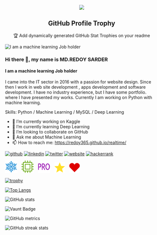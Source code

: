 <p align="center">
  <img width="140" src="https://user-images.githubusercontent.com/6661165/91657958-61b4fd00-eb00-11ea-9def-dc7ef5367e34.png" />
  <h2 align="center">GitHub Profile Trophy</h2>
  <p align="center">🏆 Add dynamically generated GitHub Stat Trophies on your readme</p>
</p>

![I am a machine learning Job holder](https://media.licdn.com/dms/image/D5616AQG4IMaAXlwNdQ/profile-displaybackgroundimage-shrink_350_1400/0/1694415562400?e=1707350400&v=beta&t=EIlNFppxskQjabzFi5eLSrDGPaV03DwavmGRGJ2laIE)

### Hi there 👋, my name is MD.REDOY SARDER
#### I am a machine learning Job holder


I came into the IT sector in 2016 with a passion for website design.
Since then I work in web site development , apps development
and software development. I have no industry experience,
but I have some portfolio. where I have presented
my works. Currently I am working on Python with machine learning.

Skills: Python / Machine Learning / MySQL / Deep Learning

- 🔭 I’m currently working on Kaggle 
- 🌱 I’m currently learning Deep Learning 
- 👯 I’m looking to collaborate on GitHub 
- 💬 Ask me about Machine Learning 
- 📫 How to reach me: https://redoy365.github.io/realtime/ 


[<img src='https://cdn.jsdelivr.net/npm/simple-icons@3.0.1/icons/github.svg' alt='github' height='40'>](https://github.com/Redoy365)  [<img src='https://cdn.jsdelivr.net/npm/simple-icons@3.0.1/icons/linkedin.svg' alt='linkedin' height='40'>](https://www.linkedin.com/in/https://www.linkedin.com/in/md-redoy-70928b206//)  [<img src='https://cdn.jsdelivr.net/npm/simple-icons@3.0.1/icons/twitter.svg' alt='twitter' height='40'>](https://twitter.com/https://twitter.com/FreelancerRedoy)  [<img src='https://cdn.jsdelivr.net/npm/simple-icons@3.0.1/icons/icloud.svg' alt='website' height='40'>](https://redoy365.github.io/realtime/)  [<img src='https://cdn.jsdelivr.net/npm/simple-icons@3.0.1/icons/hackerrank.svg' alt='hackerrank' height='40'>](https://www.hackerrank.com/profile/syber_redoy_php)  

<a href='https://archiveprogram.github.com/'><img src='https://raw.githubusercontent.com/acervenky/animated-github-badges/master/assets/acbadge.gif' width='40' height='40'></a> <a href='https://docs.github.com/en/developers'><img src='https://raw.githubusercontent.com/acervenky/animated-github-badges/master/assets/devbadge.gif' width='40' height='40'></a> <a href='https://github.com/pricing'><img src='https://raw.githubusercontent.com/acervenky/animated-github-badges/master/assets/pro.gif' width='40' height='40'></a> <a href='https://stars.github.com/'><img src='https://raw.githubusercontent.com/acervenky/animated-github-badges/master/assets/starbadge.gif' width='35' height='35'></a> <a href='https://docs.github.com/en/github/supporting-the-open-source-community-with-github-sponsors'><img src='https://raw.githubusercontent.com/acervenky/animated-github-badges/master/assets/sponsorbadge.gif' width='35' height='35'></a> 

[![trophy](https://github-profile-trophy.vercel.app/?username=Redoy365)](https://github.com/ryo-ma/github-profile-trophy)

[![Top Langs](https://github-readme-stats.vercel.app/api/top-langs/?username=Redoy365)](https://github.com/anuraghazra/github-readme-stats)

![GitHub stats](https://github-readme-stats.vercel.app/api?username=Redoy365&show_icons=true&count_private=true)  

![Vaunt Badge](https://api.vaunt.dev/v1/github/entities/Redoy365/contributions?format=svg&private=true)  

![GitHub metrics](https://metrics.lecoq.io/Redoy365)  

![GitHub streak stats](https://streak-stats.demolab.com/?user=Redoy365)  

